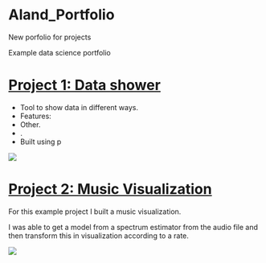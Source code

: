 # Aland_Portfolio
New  porfolio for projects

Example data science portfolio

# [Project 1: Data shower](https://github.com/) 
* Tool to show data in different ways.
* Features:
* Other. 
*  . 
* Built using p 

![](/images/positions_by_state.png)


# [Project 2: Music Visualization](https://github.com/) 
For this example project I built a music visualization. 

I was able to get a model from a spectrum estimator from the audio file and then transform this in visualization according to a rate. 

![](/images/matrix_results.png)
